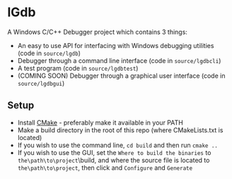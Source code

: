 # lGdb

A Windows C/C++ Debugger project which contains 3 things:

- An easy to use API for interfacing with Windows debugging utilities (code in `source/lgdb`)
- Debugger through a command line interface (code in `source/lgdbcli`)
- A test program (code in `source/lgdbtest`)
- (COMING SOON) Debugger through a graphical user interface (code in `source/lgdbgui`)

## Setup

- Install [CMake](https://cmake.org/download/) - preferably make it available in your PATH
- Make a build directory in the root of this repo (where CMakeLists.txt is located)
- If you wish to use the command line, `cd build` and then run `cmake ..`
- If you wish to use the GUI, set the `Where to build the binaries` to `the\path\to\project`\build, and where the source file is located to `the\path\to\project`, then click and `Configure` and `Generate`
